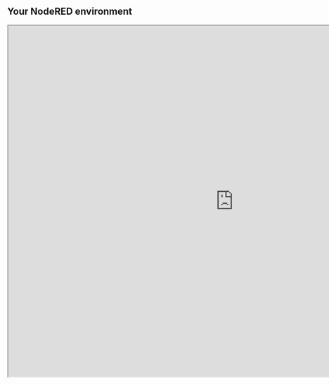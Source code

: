 ## Your NodeRED environment

<iframe width="1024" height="800" src="https://things.dragontamer.net"></iframe>
